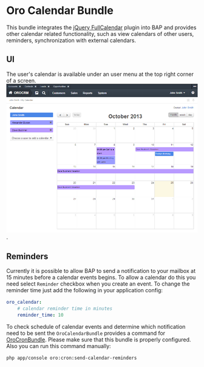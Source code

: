 Oro Calendar Bundle
=======================

This bundle integrates the [jQuery FullCalendar](http://arshaw.com/fullcalendar/) plugin into BAP and provides other calendar related functionality, such as view calendars of other users, reminders, synchronization with external calendars.

UI
--
The user's calendar is available under an user menu at the top right corner of a screen.
![An example of a calendar](./Resources/doc/example.png).

Reminders
---------
Currently it is possible to allow BAP to send a notification to your mailbox at 15 minutes before a calendar events begins. To allow a calendar do this you need select `Reminder` checkbox when you create an event. To change the reminder time just add the following in your application config:
``` yaml
oro_calendar:
    # calendar reminder time in minutes
    reminder_time: 10
```
To check schedule of calendar events and determine which notification need to be sent the `OroCalendarBundle` provides a command for [OroCronBundle](../CronBundle/README.md). Please make sure that this bundle is properly configured. Also you can run this command manually:
``` bash
php app/console oro:cron:send-calendar-reminders
```
